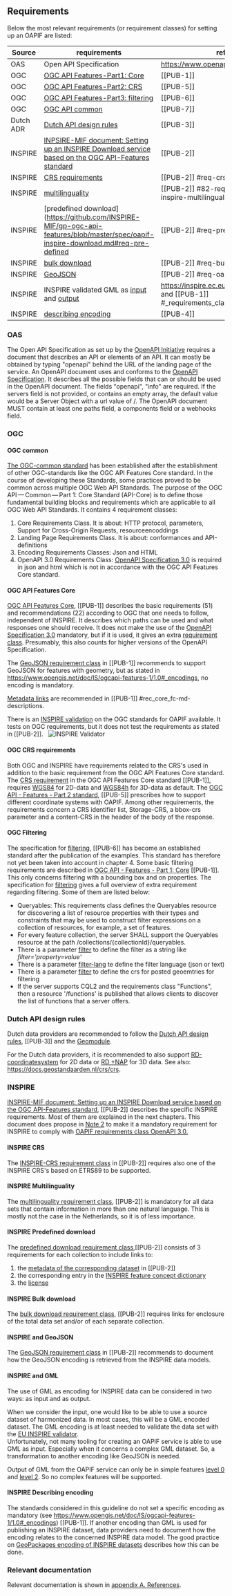 ## Requirements

Below the most relevant requirements (or requirement classes) for setting up an OAPIF are listed:

| Source   | requirements | reference | 
|----------|--------------|-----------| 
| OAS      | Open API Specification| https://www.openapis.org/ |
| OGC      | [OGC API Features-Part1: Core](https://www.opengis.net/doc/IS/ogcapi-features-1/1.0) | [[PUB-1]] |
| OGC      | [OGC API Features-Part2: CRS](https://www.opengis.net/doc/IS/ogcapi-features-2/1.0) | [[PUB-5]] |
| OGC      | [OGC API Features-Part3: filtering](https://www.opengis.net/doc/IS/ogcapi-features-3/1.0) | [[PUB-6]] |
| OGC      | [OGC API common](https://www.ogc.org/publications/standard/ogcapi-common/) | [[PUB-7]]
| Dutch ADR| [Dutch API design rules](https://www.geonovum.nl/over-geonovum/actueel/rest-api-design-rules-op-pas-toe-leg-uit-lijst) | [[PUB-3]] |
| INSPIRE  | [INPSIRE-MIF document: Setting up an INSPIRE Download service based on the OGC API-Features standard](https://github.com/INSPIRE-MIF/gp-ogc-api-features/blob/master/spec/oapif-inspire-download.md) | [[PUB-2]] |
| INSPIRE  | [CRS requirements](https://github.com/INSPIRE-MIF/gp-ogc-api-features/blob/master/spec/oapif-inspire-download.md#req-crs) | [[PUB-2]] #req-crs |
| INSPIRE  | [multilinguality](https://github.com/INSPIRE-MIF/gp-ogc-api-features/blob/master/spec/oapif-inspire-download.md#82-requirements-class-inspire-multilinguality-) |  [[PUB-2]] #82-requirements-class-inspire-multilinguality- |
| INSPIRE  | [predefined download](https://github.com/INSPIRE-MIF/gp-ogc-api-features/blob/master/spec/oapif-inspire-download.md#req-pre-defined | [[PUB-2]] #req-pre-defined |
| INSPIRE  | [bulk download](https://github.com/INSPIRE-MIF/gp-ogc-api-features/blob/master/spec/oapif-inspire-download.md#req-bulk-download) | [[PUB-2]] #req-bulk-download  |
| INSPIRE  | [GeoJSON](https://github.com/INSPIRE-MIF/gp-ogc-api-features/blob/master/spec/oapif-inspire-download.md#req-oapif-json) | [[PUB-2]] #req-oapif-json |
| INSPIRE  | INSPIRE validated GML as [input](https://inspire.ec.europa.eu/validator/about/) and [output](https://www.opengis.net/doc/IS/ogcapi-features-1/1.0#_requirements_class_geography_markup_language_gml_simple_features_profile_level_2) | https://inspire.ec.europa.eu/validator/about/ and [[PUB-1]] #_requirements_classes_for_encodings |
| INSPIRE  | [describing encoding](https://github.com/INSPIRE-MIF/2017.2/blob/master/GeoJSON/geojson-encoding-rule.md#inspire-requirements-for-encoding-rules) | [[PUB-4]] |

### OAS

The Open API Specification as set up by the [OpenAPI Initiative](https://openapis.org/) requires a document that describes an API or elements of an API. 
It can mostly be obtained by typing "openapi" behind the URL of the landing page of the service.
An OpenAPI document uses and conforms to the [OpenAPI Specification](https://spec.openapis.org/oas/v3.1.0).
It describes all the possible fields that can or should be used in the OpenAPI document.
The fields "openapi", "info" are required.
If the servers field is not provided, or contains an empty array, the default value would be a Server Object with a url value of /.
The OpenAPI document MUST contain at least one paths field, a components field or a webhooks field.

### OGC

#### OGC common

[The OGC-common standard](https://www.opengis.net/doc/is/ogcapi-common-1/1.0) has been established after the establishment of other OGC-standards like the OGC API Features Core standard.
In the course of developing these Standards, some practices proved to be common across multiple OGC Web API Standards.
The purpose of the OGC API — Common — Part 1: Core Standard (API-Core) is to define those fundamental building blocks and requirements which are applicable to all OGC Web API Standards.
It contains 4 requirement classes:
1. Core Requirements Class. It is about: HTTP protocol, parameters, Support for Cross-Origin Requests, resourceencoddings
2. Landing Page Requirements Class. It is about: conformances and API-definitions
3. Encoding Requirements Classes: Json and HTML
4. OpenAPI 3.0 Requirements Class: [OpenAPI Specification 3.0](https://spec.openapis.org/oas/v3.0) is required in json and html which is not in accordance with the OGC API Features Core standard.

#### OGC API Features Core

[OGC API Features Core](https://www.opengis.net/doc/IS/ogcapi-features-1/1.0), [[PUB-1]] describes the basic requirements (51) and recommendations (22) according to OGC that one needs to follow, independent of INSPIRE. 
It describes which paths can be used and what responses one should receive. 
It does not make the use of the [OpenAPI Specification 3.0](https://spec.openapis.org/oas/v3.0) mandatory, but if it is used, it gives an extra [requirement class](https://www.opengis.net/doc/IS/ogcapi-features-1/1.0#rc_oas30).
Presumably, this also counts for higher versions of the OpenAPI Specification.

The [GeoJSON requirement class](https://www.opengis.net/doc/IS/ogcapi-features-1/1.0#_requirements_class_geojson) in [[PUB-1]] recommends to support GeoJSON for features with geometry, but as stated in https://www.opengis.net/doc/IS/ogcapi-features-1/1.0#_encodings, no encoding is mandatory. 

[Metadata links](https://www.opengis.net/doc/IS/ogcapi-features-1/1.0#rec_core_fc-md-descriptions) are recommended in [[PUB-1]] #rec_core_fc-md-descriptions.

There is an [INSPIRE validation](https://inspire.ec.europa.eu/validator/home/index.html) on the OGC standards for OAPIF available. It tests on OGC requirements, but it does not test the requirements as stated in [[PUB-2]].
&nbsp;&nbsp;![INSPIRE Validator](media/INSPIRE_validator_OAPIF.png "Validation on the OGC standards for OAPIF")

#### OGC CRS requirements

Both OGC and INSPIRE have requirements related to the CRS's used in addition to the basic requirement from the OGC API Features Core standard.
The [CRS requirement](https://www.opengis.net/doc/IS/ogcapi-features-1/1.0#_coordinate_reference_systems) in the OGC API Features Core standard [[PUB-1]], requires [WGS84](http://www.opengis.net/def/crs/OGC/1.3/CRS84) for 2D-data and [WGS84h](http://www.opengis.net/def/crs/OGC/0/CRS84h) for 3D-data as default.
The [OGC API - Features - Part 2 standard](https://www.opengis.net/doc/IS/ogcapi-features-2/1.0), [[PUB-5]] prescribes how to support different coordinate systems with OAPIF.
Among other requirements, the requirements concern a CRS identifier list, Storage-CRS, a bbox-crs parameter and a content-CRS in the header of the body of the response.

#### OGC Filtering

The specification for [filtering](https://www.opengis.net/doc/IS/ogcapi-features-3/1.0), [[PUB-6]] has become an established standard after the publication of the examples. 
This standard has therefore not yet been taken into account in chapter 4.
Some basic filtering requirements are described in [OGC API - Features - Part 1: Core](https://www.opengis.net/doc/IS/ogcapi-features-1/1.0#_items_) [[PUB-1]].
This only concerns filtering with a bounding box and on properties.
The specification for [filtering](https://www.opengis.net/doc/IS/ogcapi-features-3/1.0) gives a full overview of extra requirement regarding filtering.
Some of them are listed below:
- Queryables: This requirements class defines the Queryables resource for discovering a list of resource properties with their types and constraints that may be used to construct filter expressions on a collection of resources, for example, a set of features.
- For every feature collection, the server SHALL support the Queryables resource at the path /collections/{collectionId}/queryables.
- There is a parameter [filter](https://www.opengis.net/doc/IS/ogcapi-features-3/1.0#filter-param) to define the filter as a string like _filter='property=value'_
- There is a parameter [filter-lang](https://www.opengis.net/doc/IS/ogcapi-features-3/1.0#filter-lang-param)  te define the filter language (json or text)
- There is a parameter [filter](https://www.opengis.net/doc/IS/ogcapi-features-3/1.0#filter-crs-param) to define the crs for posted geoemtries for filtering
- If the server supports CQL2 and the requirements class "Functions", then a resource '/functions' is published that allows clients to discover the list of functions that a server offers. 


### Dutch API design rules

Dutch data providers are recommended to follow the [Dutch API design rules](https://www.geonovum.nl/over-geonovum/actueel/rest-api-design-rules-op-pas-toe-leg-uit-lijst), [[PUB-3]] and the [Geomodule](https://docs.geostandaarden.nl/api/API-Strategie-mod-geo/). 

For the Dutch data providers, it is recommended to also support [RD-coordinatesystem](https://www.opengis.net/def/crs/EPSG/0/28992) for 2D data or [RD +NAP](https://www.opengis.net/def/crs/EPSG/0/7415) for 3D data. See also: https://docs.geostandaarden.nl/crs/crs. 

### INSPIRE

[INSPIRE-MIF document: Setting up an INSPIRE Download service based on the OGC API-Features standard](https://github.com/INSPIRE-MIF/gp-ogc-api-features/blob/master/spec/oapif-inspire-download.md), [[PUB-2]] describes the specific INSPIRE requirements.
Most of them are explained in the next chapters.
This document does propose in [Note 2](https://github.com/INSPIRE-MIF/gp-ogc-api-features/blob/master/spec/oapif-inspire-download.md#81-requirements-class-inspire-pre-defined-data-set-download-oapif--) to make it a mandatory requirement for INSPIRE to comply with [OAPIF requirements class OpenAPI 3.0.](https://www.opengis.net/doc/IS/ogcapi-features-1/1.0#rc_oas30)

#### INSPIRE CRS

The [INSPIRE-CRS requirement class](https://github.com/INSPIRE-MIF/gp-ogc-api-features/blob/master/spec/oapif-inspire-download.md#req-crs) in [[PUB-2]] requires also one of the INSPIRE CRS's based on ETRS89 to be supported.

#### INSPIRE Multilinguality

The [multilinguality requirement class](https://github.com/INSPIRE-MIF/gp-ogc-api-features/blob/master/spec/oapif-inspire-download.md#82-requirements-class-inspire-multilinguality-), [[PUB-2]] is mandatory for all data sets that contain information in more than one natural language.
This is mostly not the case in the Netherlands, so it is of less importance.

#### INSPIRE Predefined download

The [predefined download requirement class](https://github.com/INSPIRE-MIF/gp-ogc-api-features/blob/master/spec/oapif-inspire-download.md#req-pre-defined),[[PUB-2]] consists of 3 requirements for each collection to include links to:
1. the [metadata of the corresponding dataset](https://github.com/INSPIRE-MIF/gp-ogc-api-features/blob/master/spec/oapif-inspire-download.md#metadata-elements-of-the-data-set) in [[PUB-2]]
2. the corresponding entry in the [INSPIRE feature concept dictionary](https://inspire.ec.europa.eu/featureconcept)
3. the [license](https://github.com/INSPIRE-MIF/gp-ogc-api-features/blob/master/spec/oapif-inspire-download.md#terms-of-use)

#### INSPIRE Bulk download

The [bulk download requirement class](https://github.com/INSPIRE-MIF/gp-ogc-api-features/blob/master/spec/oapif-inspire-download.md#req-bulk-download), [[PUB-2]] requires links for enclosure of the total data set and/or of each separate collection.

#### INSPIRE and GeoJSON

The [GeoJSON requirement class](https://github.com/INSPIRE-MIF/gp-ogc-api-features/blob/master/spec/oapif-inspire-download.md#req-oapif-json) in [[PUB-2]] recommends to document how the GeoJSON encoding is retrieved from the INSPIRE data models.

#### INSPIRE and GML
The use of GML as encoding for INSPIRE data can be considered in two ways: as input and as output.

When we consider the input, one would like to be able to use a source dataset of harmonized data. In most cases, this will be a GML encoded dataset. 
The GML encoding is at least needed to validate the data set with the [EU INSPIRE  validator](https://inspire.ec.europa.eu/validator/about/).  
Unfortunately, not many tooling for creating an OAPIF service is able to use GML as input. Especially when it concerns a complex GML dataset. So, a transformation to another encoding like GeoJSON is needed.

Output of GML from the OAPIF service can only be in simple features [level 0](https://www.opengis.net/doc/IS/ogcapi-features-1/1.0#_requirements_class_geography_markup_language_gml_simple_features_profile_level_0) and [level 2](https://www.opengis.net/doc/IS/ogcapi-features-1/1.0#_requirements_class_geography_markup_language_gml_simple_features_profile_level_2).
So no complex features will be supported.

#### INSPIRE Describing encoding

The standards considered in this guideline do not set a specific encoding as mandatory (see https://www.opengis.net/doc/IS/ogcapi-features-1/1.0#_encodings) [[PUB-1]].
If another encoding than GML is used for publishing an INSPIRE dataset, data providers need to document how the encoding relates to the concerned INSPIRE data model.
The good practice on [GeoPackages encoding of INSPIRE datasets](https://github.com/INSPIRE-MIF/gp-geopackage-encodings/blob/main/spec/GeoPackage_Good_Practice_initiation_fiche.md) describes how this can be done.

###	Relevant documentation 

Relevant documentation is shown in [appendix A. References](#references).
